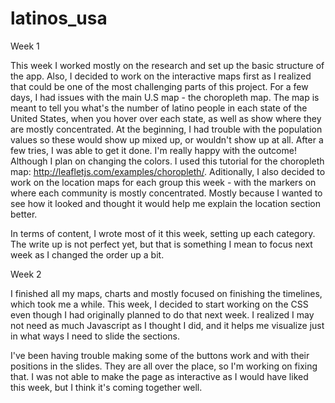 # latinos_usa

Week 1

This week I worked mostly on the research and set up the basic structure of the app. Also, I decided to work on the interactive maps first as I realized that could be one of the most challenging parts of this project.
For a few days, I had issues with the main U.S map - the choropleth map. The map is meant to tell you what's the number of latino people in each state of the United States, when you hover over each state, as well as show where they are mostly concentrated. At the beginning, I had trouble with the population values so these would show up mixed up, or wouldn't show up at all. After a few tries, I was able to get it done. I'm really happy with the outcome! Although I plan on changing the colors. I used this tutorial for the choropleth map: http://leafletjs.com/examples/choropleth/.
Aditionally, I also decided to work on the location maps for each group this week - with the markers on where each community is mostly concentrated. Mostly because I wanted to see how it looked and thought it would help me explain the location section better.

In terms of content, I wrote most of it this week, setting up each category. The write up is not perfect yet, but that is something I mean to focus next week as I changed the order up a bit.


Week 2


I finished all my maps, charts and mostly focused on finishing the timelines, which took me a while. This week, I decided to start working on the CSS even though I had originally planned to do that next week. I realized I may not need as much Javascript as I thought I did, and it helps me visualize just in what ways I need to slide the sections.

 I've been having trouble making some of the buttons work and with their positions in the slides. They are all over the place, so I'm working on fixing that.  I was not able to make the page as interactive as I would have liked this week, but I think it's coming together well.
